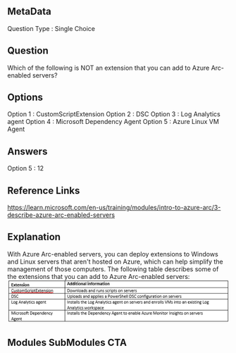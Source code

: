 ## MetaData 
Question Type : Single Choice

## Question 
Which of the following is NOT an extension that you can add to Azure Arc-enabled servers?

## Options 
Option 1 : CustomScriptExtension
Option 2 : DSC
Option 3 : Log Analytics agent
Option 4 : Microsoft Dependency Agent
Option 5 : Azure Linux VM Agent

## Answers 
Option 5 : 12

## Reference Links 
https://learn.microsoft.com/en-us/training/modules/intro-to-azure-arc/3-describe-azure-arc-enabled-servers

## Explanation 
With Azure Arc-enabled servers, you can deploy extensions to Windows and Linux servers that aren't hosted on Azure, which can help simplify the management of those computers. The following table describes some of the extensions that you can add to Azure Arc-enabled servers:<br><img src="https://github.com/CloudLabs-MOC-PT/Practice-Test-Images/blob/main/CLX/Images/E39.PNG?raw=true"/>

## Modules SubModules CTA
